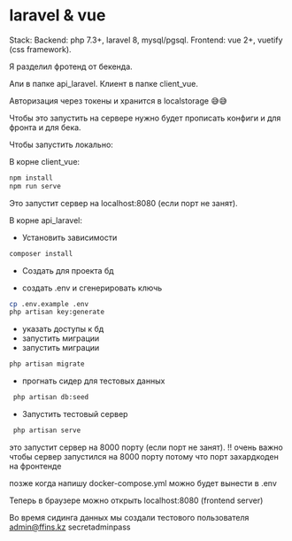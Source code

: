 # laravel & vue 

Stack: 
Backend: php 7.3+, laravel 8, mysql/pgsql.
Frontend: vue 2+, vuetify (css framework).

Я разделил фротенд от бекенда.

Апи в папке api_laravel. 
Клиент в папке client_vue.

Авторизация через токены и хранится в localstorage 😅😅 

Чтобы это запустить на сервере нужно будет прописать конфиги и для фронта и для бека.

Чтобы запустить локально:

В корне client_vue:
```bash
npm install 
npm run serve
```

Это запустит сервер на localhost:8080 (если порт не занят).  


В корне api_laravel:

- Установить зависимости
```bash
composer install  
```

- Создать для проекта бд 

- создать .env и сгенерировать ключь
```bash
cp .env.example .env
php artisan key:generate  
```
- указать доступы к бд
- запустить миграции 
- запустить миграции 
 ```bash
 php artisan migrate  
 ```

- прогнать сидер для тестовых данных
```bash
 php artisan db:seed  
 ```

- Запустить тестовый сервер
```bash
 php artisan serve
 ```
 
 это запустит сервер на 8000 порту (если порт не занят). 
 !! очень важно чтобы сервер запустился на 8000 порту потому что порт захардкоден на фронтенде
 
 позже когда напишу docker-compose.yml можно будет вынести в .env
 
 Теперь в браузере можно открыть localhost:8080 (frontend server)

Во время сидинга данных мы создали тестового пользователя 
admin@ffins.kz
secretadminpass
